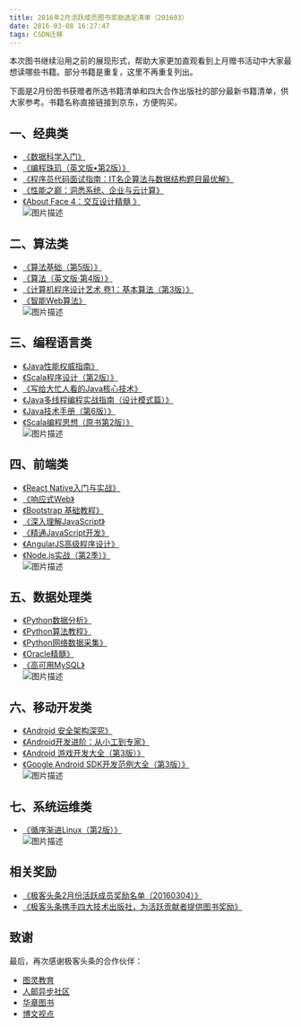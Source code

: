 ```yaml
---
title: 2016年2月活跃成员图书奖励选定清单（201603）
date: 2016-03-08 16:27:47
tags: CSDN迁移
---
```

  本次图书继续沿用之前的展现形式，帮助大家更加直观看到上月赠书活动中大家最想读哪些书籍。部分书籍是重复，这里不再重复列出。

下面是2月份图书获赠者所选书籍清单和四大合作出版社的部分最新书籍清单，供大家参考。书籍名称直接链接到京东，方便购买。


## 一、经典类


  * [《数据科学入门》](http://item.jd.com/10154256269.html) 
  * [《编程珠玑（英文版•第2版）》](http://item.jd.com/11804778.html) 
  * [《程序员代码面试指南：IT名企算法与数据结构题目最优解》](http://item.jd.com/1789057051.html) 
  * [《性能之巅：洞悉系统、企业与云计算》](http://item.jd.com/11755695.html) 
  * [《About Face 4：交互设计精髓 》](http://item.jd.com/11785174.html)   
    ![图片描述](https://img-blog.csdn.net/20160308161553198) 
## 二、算法类


  * [《算法基础（第5版）》](http://item.jd.com/10153249602.html) 
  * [《算法（英文版·第4版）》](http://item.jd.com/10944102.html) 
  * [《计算机程序设计艺术 卷1：基本算法（第3版）》](http://item.jd.com/10075155746.html) 
  * [《智能Web算法》](http://item.jd.com/11616084.html)   
    ![图片描述](https://img-blog.csdn.net/20160308161902514) 
## 三、编程语言类


  * [《Java性能权威指南》](http://item.jd.com/11407830.html) 
  * [《Scala程序设计（第2版）》](http://item.jd.com/10151816061.html) 
  * [《写给大忙人看的Java核心技术》](http://item.jd.com/11862000.html) 
  * [《Java多线程编程实战指南（设计模式篇）》](http://item.jd.com/11785190.html) 
  * [《Java技术手册（第6版）》](http://item.jd.com/11821339.html) 
  * [《Scala编程思想（原书第2版）》](http://item.jd.com/11795034.html)   
    ![图片描述](https://img-blog.csdn.net/20160308162130413) 
## 四、前端类


  * [《React Native入门与实战》](http://item.jd.com/11844102.html) 
  * [《响应式Web》](http://item.jd.com/11804317.html) 
  * [《Bootstrap 基础教程》](http://item.jd.com/11869542.html) 
  * [《深入理解JavaScript》](http://item.jd.com/11869542.html) 
  * [《精通JavaScript开发》](http://item.jd.com/10125312621.html) 
  * [《AngularJS高级程序设计》](http://item.jd.com/1667150136.html)  
  * [《Node.js实战（第2季）》](http://item.jd.com/11778251.html)   
    ![图片描述](https://img-blog.csdn.net/20160308162630961) 
## 五、数据处理类


  * [《Python数据分析》](http://item.jd.com/11872653.html) 
  * [《Python算法教程》](http://item.jd.com/11841674.html) 
  * [《Python网络数据采集》](http://item.jd.com/10156782785.html) 
  * [《Oracle精髓》](http://item.jd.com/11871863.html)  
  * [《高可用MySQL》](http://item.jd.com/11774353.html)   
    ![图片描述](https://img-blog.csdn.net/20160314140446798) 
## 六、移动开发类


  * [《Android 安全架构深究》](http://item.jd.com/11869283.html)  
  * [《Android开发进阶：从小工到专家》](http://item.jd.com/11880368.html) 
  * [《Android 游戏开发大全（第3版）》](http://item.jd.com/11783871.html) 
  * [《Google Android SDK开发范例大全（第3版）》](http://item.jd.com/10871647.html)   
    ![图片描述](https://img-blog.csdn.net/20160308163212234) 
## 七、系统运维类


  * [《循序渐进Linux（第2版）》](http://item.jd.com/11868199.html)   
    ![图片描述](https://img-blog.csdn.net/20160308163343231) 
## 相关奖励


  * [《极客头条2月份活跃成员奖励名单（20160304）》]() 
  * [《极客头条携手四大技术出版社，为活跃贡献者提供图书奖励》]() 
## 致谢

最后，再次感谢极客头条的合作伙伴：


  * [图灵教育](http://weibo.com/turingbooks) 
  * [人邮异步社区](http://www.epubit.com.cn/) 
  * [华章图书](http://weibo.com/huazhangbook) 
  * [博文视点](http://weibo.com/broadviewbj)    
  